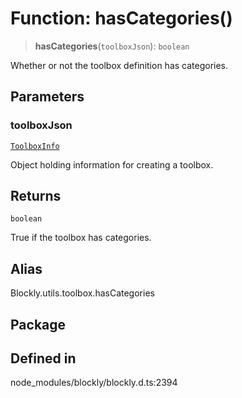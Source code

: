 # Function: hasCategories()

> **hasCategories**(`toolboxJson`): `boolean`

Whether or not the toolbox definition has categories.

## Parameters

### toolboxJson

[`ToolboxInfo`](../type-aliases/ToolboxInfo.md)

Object holding
information for creating a toolbox.

## Returns

`boolean`

True if the toolbox has categories.

## Alias

Blockly.utils.toolbox.hasCategories

## Package

## Defined in

node_modules/blockly/blockly.d.ts:2394
